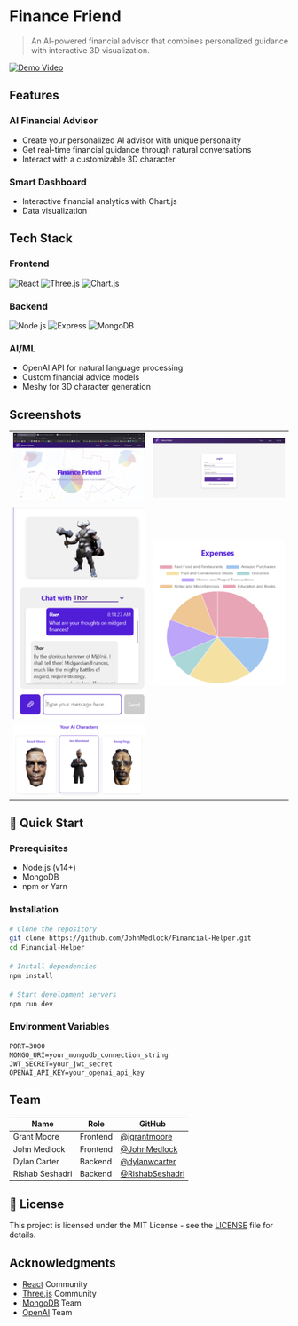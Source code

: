 # Finance Friend

> An AI-powered financial advisor that combines personalized guidance with interactive 3D visualization.

[![Demo Video](http://img.youtube.com/vi/uC2L6qnkAE4/0.jpg)](https://youtu.be/uC2L6qnkAE4)

## Features

### AI Financial Advisor
- Create your personalized AI advisor with unique personality
- Get real-time financial guidance through natural conversations
- Interact with a customizable 3D character

### Smart Dashboard
- Interactive financial analytics with Chart.js
- Data visualization

## Tech Stack

### Frontend
![React](https://img.shields.io/badge/React-20232A?style=for-the-badge&logo=react&logoColor=61DAFB)
![Three.js](https://img.shields.io/badge/Three.js-000000?style=for-the-badge&logo=three.js&logoColor=white)
![Chart.js](https://img.shields.io/badge/Chart.js-FF6384?style=for-the-badge&logo=chart.js&logoColor=white)

### Backend
![Node.js](https://img.shields.io/badge/Node.js-339933?style=for-the-badge&logo=nodedotjs&logoColor=white)
![Express](https://img.shields.io/badge/Express-000000?style=for-the-badge&logo=express&logoColor=white)
![MongoDB](https://img.shields.io/badge/MongoDB-47A248?style=for-the-badge&logo=mongodb&logoColor=white)

### AI/ML
- OpenAI API for natural language processing
- Custom financial advice models
- Meshy for 3D character generation

## Screenshots

<table>
  <tr>
    <td><img src="assets/Readme/image.png" alt="Home" width="400"/></td>
    <td><img src="assets/Readme/image-1.png" alt="Login" width="400"/></td>
  </tr>
  <tr>
    <td><img src="assets/Readme/image-2.png" alt="Goals" width="400"/></td>
    <td><img src="assets/Readme/image-3.png" alt="Analytics" width="400"/></td>
  </tr>
  <tr>
    <td><img src="assets/Readme/image-4.png"
    alt="AI Character Selector" width="400"/></td>
  </tr>
</table>

## 🚀 Quick Start

### Prerequisites
- Node.js (v14+)
- MongoDB
- npm or Yarn

### Installation

```bash
# Clone the repository
git clone https://github.com/JohnMedlock/Financial-Helper.git
cd Financial-Helper

# Install dependencies
npm install

# Start development servers
npm run dev
```

### Environment Variables

```env
PORT=3000
MONGO_URI=your_mongodb_connection_string
JWT_SECRET=your_jwt_secret
OPENAI_API_KEY=your_openai_api_key
```

## Team

| Name | Role | GitHub |
|------|------|--------|
| Grant Moore | Frontend | [@jgrantmoore](https://github.com/grantmoore) |
| John Medlock | Frontend | [@JohnMedlock](https://github.com/JohnMedlock) |
| Dylan Carter | Backend | [@dylanwcarter](https://github.com/dylancarter) |
| Rishab Seshadri | Backend | [@RishabSeshadri](https://github.com/rishabseshadri) |

## 📝 License

This project is licensed under the MIT License - see the [LICENSE](./LICENSE) file for details.

## Acknowledgments

- [React](https://reactjs.org/) Community
- [Three.js](https://threejs.org/) Community
- [MongoDB](https://www.mongodb.com/) Team
- [OpenAI](https://openai.com/) Team